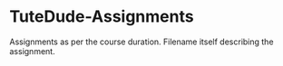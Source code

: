 # TuteDude-Assignments
Assignments as per the course duration. Filename itself describing the assignment.
